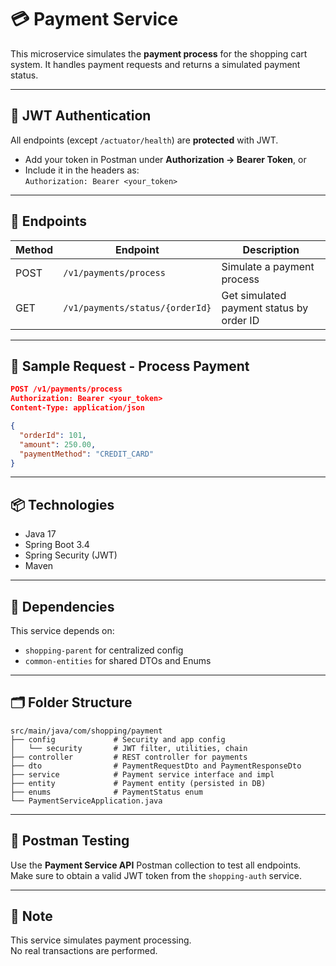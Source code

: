 # 💳 Payment Service

This microservice simulates the **payment process** for the shopping cart system. It handles payment requests and returns a simulated payment status.

---

## 🔐 JWT Authentication

All endpoints (except `/actuator/health`) are **protected** with JWT.

- Add your token in Postman under **Authorization → Bearer Token**, or  
- Include it in the headers as:  
  `Authorization: Bearer <your_token>`

---

## 🚀 Endpoints

| Method | Endpoint                 | Description                        |
|--------|--------------------------|------------------------------------|
| POST   | `/v1/payments/process`   | Simulate a payment process         |
| GET    | `/v1/payments/status/{orderId}` | Get simulated payment status by order ID |

---

## 🧾 Sample Request - Process Payment

```json
POST /v1/payments/process
Authorization: Bearer <your_token>
Content-Type: application/json

{
  "orderId": 101,
  "amount": 250.00,
  "paymentMethod": "CREDIT_CARD"
}
```

---

## 📦 Technologies

- Java 17
- Spring Boot 3.4
- Spring Security (JWT)
- Maven

---

## 🧩 Dependencies

This service depends on:

- `shopping-parent` for centralized config
- `common-entities` for shared DTOs and Enums

---

## 🗂 Folder Structure

```
src/main/java/com/shopping/payment
├── config             # Security and app config
│   └── security       # JWT filter, utilities, chain
├── controller         # REST controller for payments
├── dto                # PaymentRequestDto and PaymentResponseDto
├── service            # Payment service interface and impl
├── entity             # Payment entity (persisted in DB)
├── enums              # PaymentStatus enum
└── PaymentServiceApplication.java
```

---

## 🧪 Postman Testing

Use the **Payment Service API** Postman collection to test all endpoints.  
Make sure to obtain a valid JWT token from the `shopping-auth` service.

---

## 📝 Note

This service simulates payment processing.  
No real transactions are performed.
